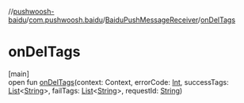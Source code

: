 //[pushwoosh-baidu](../../../index.md)/[com.pushwoosh.baidu](../index.md)/[BaiduPushMessageReceiver](index.md)/[onDelTags](on-del-tags.md)

# onDelTags

[main]\
open fun [onDelTags](on-del-tags.md)(context: Context, errorCode: [Int](https://kotlinlang.org/api/latest/jvm/stdlib/kotlin-stdlib/kotlin/-int/index.html), successTags: [List](https://developer.android.com/reference/kotlin/java/util/List.html)&lt;[String](https://developer.android.com/reference/kotlin/java/lang/String.html)&gt;, failTags: [List](https://developer.android.com/reference/kotlin/java/util/List.html)&lt;[String](https://developer.android.com/reference/kotlin/java/lang/String.html)&gt;, requestId: [String](https://developer.android.com/reference/kotlin/java/lang/String.html))
